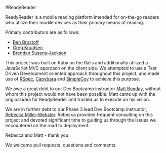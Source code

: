 #ReadyReader

ReadyReader is a mobile reading platform intended for on-the-go readers who utilize their modile devices as their primary means of reading.

Primary contributors are as follows:

- [Ben Brostoff](https://github.com/BenBrostoff)
- [Greg Knudsen](https://github.com/greg99799)
- [Brendan Susens-Jackson](https://github.com/bsusensjackson/)

This project was built on Ruby on the Rails and additionally utilized a JavaScript MVC approach on the client side. We attempted to use a Test Driven Development oriented approach throughout this project, and made use of [RSpec](http://rspec.info/), [Capybara](https://github.com/jnicklas/capybara) and [SimpleCov](https://github.com/colszowka/simplecov) to achieve this purpose.

We owe a great debt to our Dev Bootcamp instructor [Matt Bunday](http://zencephalon.com), without whom this project would not have been possible. Matt came up with the original idea for ReadyReader and trusted us to execute on his vision.

We are in further debt to our Phase 3 lead Dev Bootcamp instructor, [Rebecca Miller-Webster](http://www.rebeccamiller-webster.com/). Rebecca provided frequent consulting on this project and devoted significant time to guiding us through the issues we encountered on the road to deployment.

Rebecca and Matt - thank you.

We welcome pull requests, questions and comments.
